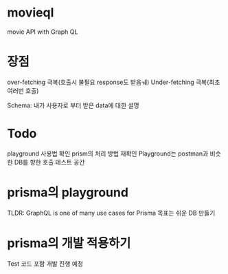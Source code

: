 # movieql

movie API with Graph QL

# 장점

over-fetching 극복(호출시 불필요 response도 받음ㅞ)
Under-fetching 극복(최초 여러번 호출)

Schema: 내가 사용자로 부터 받은 data에 대한 설명

# Todo
playground 사용법 확인
prism의 처리 방법 재확인
Playground는 postman과 비슷한 DB를 향한 호출 테스트 공간

# prisma의 playground

TLDR: GraphQL is one of many use cases for Prisma
목표는 쉬운 DB 만들기

# prisma의 개발 적용하기
Test 코드 포함 개발 진행 예정